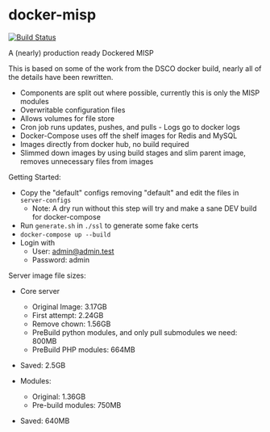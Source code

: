 # docker-misp

[![Build Status](https://travis-ci.org/coolacid/docker-misp.svg?branch=master)](https://travis-ci.org/coolacid/docker-misp)

A (nearly) production ready Dockered MISP

This is based on some of the work from the DSCO docker build, nearly all of the details have been rewritten. 

- Components are split out where possible, currently this is only the MISP modules
- Overwritable configuration files
- Allows volumes for file store
- Cron job runs updates, pushes, and pulls - Logs go to docker logs
- Docker-Compose uses off the shelf images for Redis and MySQL
- Images directly from docker hub, no build required
- Slimmed down images by using build stages and slim parent image, removes unnecessary files from images


Getting Started:
- Copy the "default" configs removing "default" and edit the files in `server-configs`
    - Note: A dry run without this step will try and make a sane DEV build for docker-compose
- Run `generate.sh` in `./ssl` to generate some fake certs
- `docker-compose up --build`
- Login with 
    - User: admin@admin.test
    - Password: admin

Server image file sizes:
- Core server
    - Original Image: 3.17GB
    - First attempt: 2.24GB
    - Remove chown: 1.56GB
    - PreBuild python modules, and only pull submodules we need: 800MB
    - PreBuild PHP modules: 664MB
- Saved: 2.5GB

- Modules:
    - Original: 1.36GB
    - Pre-build modules: 750MB
- Saved: 640MB
